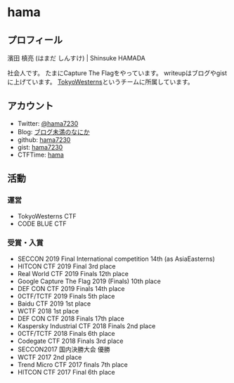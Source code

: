 # hama

## プロフィール
濱田 槙亮 (はまだ しんすけ) | Shinsuke HAMADA

社会人です。
たまにCapture The Flagをやっています。
writeupはブログやgistに上げています。
[TokyoWesterns](https://ctftime.org/team/12599)というチームに所属しています。


## アカウント
* Twitter: [@hama7230](https://twitter.com/hama7230)
* Blog: [ブログ未満のなにか](https://hama.hatenadiary.jp/)
* github: [hama7230](https://github.com/hama7230)
* gist: [hama7230](https://gist.github.com/hama7230)
* CTFTime: [hama](https://ctftime.org/user/12698)


## 活動
### 運営
* TokyoWesterns CTF 
* CODE BLUE CTF

### 受賞・入賞
* SECCON 2019 Final International competition 14th (as AsiaEasterns)
* HITCON CTF 2019 Final 3rd place
* Real World CTF 2019 Finals 12th place
* Google Capture The Flag 2019 (Finals) 10th place
* DEF CON CTF 2019 Finals 14th place
* 0CTF/TCTF 2019 Finals 5th place
* Baidu CTF 2019 1st place
* WCTF 2018 1st place
* DEF CON CTF 2018 Finals 17th place
* Kaspersky Industrial CTF 2018 Finals 2nd place
* 0CTF/TCTF 2018 Finals 6th place
* Codegate CTF 2018 Finals 3rd place
* SECCON2017 国内決勝大会 優勝
* WCTF 2017 2nd place
* Trend Micro CTF 2017 finals 7th place
* HITCON CTF 2017 Final 6th place
